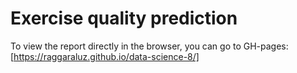 # Exercise quality prediction
To view the report directly in the browser, you can go to GH-pages: [https://raggaraluz.github.io/data-science-8/]
